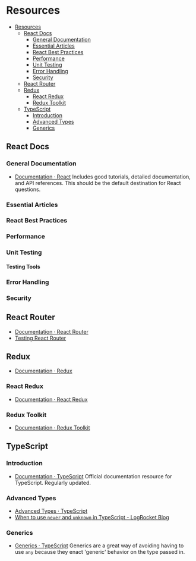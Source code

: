 # Resources

- [Resources](#resources)
  - [React Docs](#react-docs)
    - [General Documentation](#general-documentation)
    - [Essential Articles](#essential-articles)
    - [React Best Practices](react-best-practices)
    - [Performance](#performance)
    - [Unit Testing](#unit-testing)
    - [Error Handling](#error-handling)
    - [Security](#security)
  - [React Router](#react-router)
  - [Redux](#redux)
    - [React Redux](#react-redux)
    - [Redux Toolkit](#redux-toolkit)
  - [TypeScript](#typescript)
    - [Introduction](#introduction)
    - [Advanced Types](#advanced-types)
    - [Generics](#generics)

## React Docs

### General Documentation

- [Documentation · React](https://reactjs.org/) Includes good tutorials, detailed documentation, and API references. This should be the default destination for React questions.

### Essential Articles

### React Best Practices

### Performance

### Unit Testing

#### Testing Tools

### Error Handling

### Security

## React Router

- [Documentation · React Router](https://reactrouter.com/)
- [Testing React Router](https://reactrouter.com/web/guides/testing)

## Redux

- [Documentation · Redux](https://redux.js.org/)

### React Redux

- [Documentation · React Redux](https://react-redux.js.org/)

### Redux Toolkit

- [Documentation · Redux Toolkit](https://redux-toolkit.js.org/)

## TypeScript

### Introduction

- [Documentation · TypeScript](https://www.typescriptlang.org/docs/home.html)
  Official documentation resource for TypeScript. Regularly updated.

### Advanced Types

- [Advanced Types · TypeScript](https://www.typescriptlang.org/docs/handbook/advanced-types.html)
- [When to use `never` and `unknown` in TypeScript - LogRocket Blog](https://blog.logrocket.com/when-to-use-never-and-unknown-in-typescript-5e4d6c5799ad/)

### Generics

- [Generics · TypeScript](https://www.typescriptlang.org/docs/handbook/generics.html)
  Generics are a great way of avoiding having to use `any` because they enact 'generic' behavior on the type passed in.
